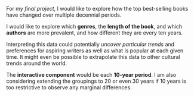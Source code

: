 For my *final project*, I would like to explore how the top best-selling books have changed over multiple decennial periods. 

I would like to explore which **genres**, the **length of the book**, and which **authors** are more prevalent, and how different they are every ten years.

 Interpreting this data could potentially *uncover particular trends* and preferences for aspiring writers as well as what is popular at each given time. It might even be possible to extrapolate this data to other cultural trends around the world.


The **interactive component** would be each **10-year period**. I am also considering extending the groupings to 20 or even 30 years if 10 years is too restrictive to observe any marginal differences.